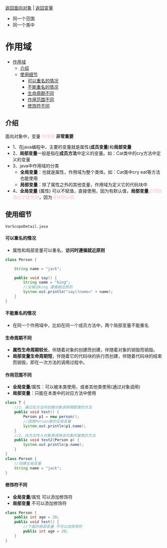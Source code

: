 <meta name="viewport" content="width=device-width, initial-scale=1.0, viewport-fit=cover">

[返回面向对象](面向对象编程.md) | [返回变量](变量.md#变量的注意事项)

- 同一个范围 
- 同一个类中

# 作用域
- [作用域](#作用域)
  - [介绍](#介绍)
  - [使用细节](#使用细节)
      - [可以重名的情况](#可以重名的情况)
      - [不能重名的情况](#不能重名的情况)
      - [生命周期不同](#生命周期不同)
      - [作用范围不同](#作用范围不同)
      - [修饰符不同](#修饰符不同)


## 介绍
面向对象中，变量 <font color="pink">作用域</font> **非常重要** 
- 1、在java编程中，主要的变量就是属性(**成员变量**)和**局部变量**  
- 2、**局部变量**一般是指在**成员方法**中定义的变量。如：Cat类中的cry方法中定义的变量
- 3、java中作用域的分类  
  - **全局变量**：也就是属性，作用域为整个类体。如：Cat类中cry eat等方法也能使用
  - **局部变量**：除了属性之外的其他变量，作用域为定义它的代码块中
- 4、**全局变量** (属性) 可以不赋值，直接使用，因为有默认值，**局部变量**<font color="pink">必须赋值后才能使用</font>，因为<font color="pink">没有默认值</font>
## 使用细节
`VarScopeDetail.java`
#### 可以重名的情况
- 属性和局部变量可以重名，**访问时遵循就近原则**  
```java
class Person {

    String name = "jack";

    public void say() {
        String name = "king";
        //会输出king 遵循就近原则
        System.out.println("say()name=" + name); 
    }
}
```
#### 不能重名的情况
- 在同一个作用域中，比如在同一个成员方法中，两个局部变量不能重名  
#### 生命周期不同
- **属性生命周期较长**，伴随着对象的创建而创建，伴随着对象的销毁而销毁。  
- **局部变量生命周期短**，伴随着它的代码块的执行而创建，伴随着代码块的结束而销毁，即在一次方法的调用过程中。      
#### 作用范围不同
- **全局变量**/属性：可以被本类使用，或者其他类使用(通过对象调用)  
- **局部变量**：只能在本类中的对应方法中使用

```java
class T {
    //1、通过在方法内创建对象调用隔壁类的方法
    public void test() {
        Person p1 = new person();
        //调用Person类的全局变量
        System.out.println(p1.name);
    }
    //2、向方法传入对象再调用该对象所属类的方法
    public void test2(Person p) {
        System.out.println(p.name);
    }
}
class Person {
    //创建全局变量
    String name = "jack";
}
```
#### 修饰符不同
- **全局变量**/属性 可以添加修饰符
- **局部变量** 不可以添加修饰符
```java
class Person {
    public int age = 20;
    public void test() {
        //下面的局部变量 不可以加修饰符
        public int age = 20;
    }
}
```
